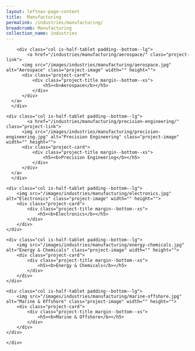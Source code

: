 ```yaml
---
layout: leftnav-page-content
title:  Manufacturing
permalink: /industries/manufacturing/
breadcrumb: Manufacturing
collection_name: industries
---
```


<div>
	<div class="row is-multiline">

		<div class="col is-half-tablet padding--bottom--lg">
			<a href="/industries/manufacturing/aerospace/" class="project-link">
	      <img src="/images/industries/manufacturing/aerospace.jpg" alt="Aerospace" class="project-image" width="" height="">
	      <div class="project-card">
	          <div class="project-title margin--bottom--xs">
	              <h5><b>Aerospace</b></h5>
	          </div>
	      </div>
      </a>
	  </div>

    <div class="col is-half-tablet padding--bottom--lg">
			<a href="/industries/manufacturing/precision-engineering/" class="project-link">
	      <img src="/images/industries/manufacturing/precision-engineering.jpg" alt="Precision Engineering" class="project-image" width="" height="">
	      <div class="project-card">
	          <div class="project-title margin--bottom--xs">
	              <h5><b>Precision Engineering</b></h5>
	          </div>
	      </div>
      </a>
	  </div>

    <div class="col is-half-tablet padding--bottom--lg">
        <img src="/images/industries/manufacturing/electronics.jpg" alt="Electronics" class="project-image" width="" height="">
        <div class="project-card">
            <div class="project-title margin--bottom--xs">
                <h5><b>Electronics</b></h5>
            </div>
        </div>
    </div>

    <div class="col is-half-tablet padding--bottom--lg">
        <img src="/images/industries/manufacturing/energy-chemicals.jpg" alt="Energy & Chemicals" class="project-image" width="" height="">
        <div class="project-card">
            <div class="project-title margin--bottom--xs">
                <h5><b>Energy & Chemicals</b></h5>
            </div>
        </div>
    </div>

    <div class="col is-half-tablet padding--bottom--lg">
        <img src="/images/industries/manufacturing/marine-offshore.jpg" alt="Marine & Offshore" class="project-image" width="" height="">
        <div class="project-card">
            <div class="project-title margin--bottom--xs">
                <h5><b>Marine & Offshore</b></h5>
            </div>
        </div>
    </div> 

    </div>
</div>
